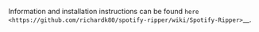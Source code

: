 Information and installation instructions can be found `here <https://github.com/richardk80/spotify-ripper/wiki/Spotify-Ripper>`__.
